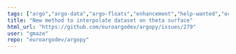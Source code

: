```yaml
---
tags: ["argo","argo-data","argo-floats","enhancement","help-wanted","oceanography","python","stale"]
title: "New method to interpolate dataset on theta surface"
html_url: "https://github.com/euroargodev/argopy/issues/279"
user: "gmaze"
repo: "euroargodev/argopy"
---
```


